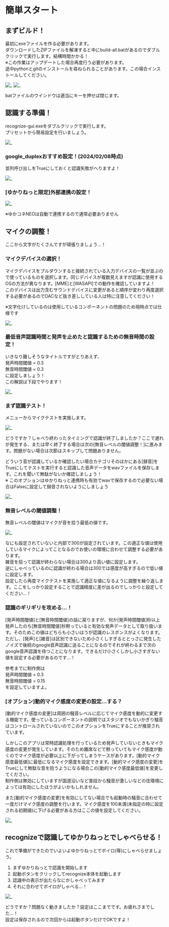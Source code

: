 
# 簡単スタート

## まずビルド！
最初にexeファイルを作る必要があります。  
ダウンロードしたZIPファイルを解凍すると中にbuild-all.batがあるのでダブルクリックで実行します。結構時間かかる！  
※この作業はアップデートした場合再度行う必要があります。  
途中pythonとgitのインストールを尋ねられることがあります。この場合インストールしてください。

![_](assets/kantan01.png)
![_](assets/kantan02.png)

batファイルのウインドウは適当にキーを押せば閉じます。

## 認識する準備！
recognize-gui.exeをダブルクリックで実行します。  
プリセットから簡易設定を行いましょう。

![_](assets/kantan03.png)

### google_duplexおすすめ設定！(2024/02/08時点)
並列呼び出しをTrueにしておくと認識失敗がへりますよ！

![_](assets/kantan04.png)


### \[ゆかりねっと限定\]外部連携の設定！
![_](assets/kantan05.png)

※ゆかコネNEOは自動で連携するので通常必要ありません


## マイクの調整！

ここから文字がたくさんですが頑張りましょう…！

### マイクデバイスの選択！
マイクデバイスをプルダウンすると接続されている入力デバイスの一覧が並ぶので使っているものを選択します。同じデバイスが複数見えますが認識に使用するOSの方法が異なります。\[MME\]と\[WASAPI\]での動作を確認していますよ！  
このデバイスは出力含むサウンドデバイスに変更があると順序が変わり再度選択する必要があるのでDACなど抜き差ししている人は特に注意してください！

※文字化けしているのは使用しているコンポーネントの問題のため現時点では仕様です

![_](assets/kantan06.png)


### 最低音声認識時間と発声を止めたと認識するための無音時間の設定！
いきなり難しそうなタイトルですがとりあえず、  
発声時間閾値 = 0.3  
無音時間閾値 = 0.3  
に設定しましょう！  
この解説は下段でやります！

![_](assets/kantan07.png)


### まず認識テスト！
メニューからマイクテストを実施します。

![_](assets/kantan08.png)

どうですか？しゃべり終わったタイミングで認識が終了しましたか？ここで遅れが発生する、または早く終了する場合は次の\[無音レベルの閾値調整！\]に進みます。問題がない場合は次節はスキップして問題ありません。

どういう音が認識しているか確認したい場合カテゴリそのほかにある\[録音\]をTrueにしてテストを実行すると認識した音声データをwavファイルを保存します。これを聞いて無駄がないか確認しましょう！  
※ このオプションはゆかりねっと連携時も有効でwavで保存するので必要ない場合はFalseに設定して録音されないようにしましょう

![_](assets/kantan09.png)


### 無音レベルの閾値調整！
無音レベルの閾値はマイクが音を拾う最低の値です。  

![_](assets/kantan10.png)

なにも設定されていないと内部で300が設定されています。この適正な値は使用しているマイクによってことなるのでお使いの環境に合わせて調整する必要があります。  
雑音を拾って認識が終わらない場合は300より高い値に設定します。  
逆にしゃべっているのに認識が終わる場合は300では感度が高すぎるので低い値に設定します。    
設定したら再度マイクテストを実施して適正な値になるように調整を繰り返します。ここをしっかり設定することで認識精度に差が出るのでしっかりと設定してください…！


### 認識のギリギリを攻める…！
\[発声時間閾値\]と\[無音時間閾値\]の話に戻りますが、何か\[発声時間閾値\]秒以上発声したのち\[無音時間閾値\]秒黙っていると有効な発声データとして取り扱います。そのためこの値はどちらも小さいほうが認識のレスポンスがよくなります。ただし、\[発声\]と\[雑音\]は区別できないため小さくしすぎるととっさに発生したノイズで後続のgoogle音声認識に送ることになるのでそれが終わるまで次のgoogle音声認識を待つことになります。できるだけ小さくしかし小さすぎない値を設定する必要があるのです…！

参考までに制作側は  
発声時間閾値 = 0.3  
無音時間閾値 = 0.15  
を設定していますよ。


### \[オプション\]動的マイク感度の変更の設定…する？
\[動的マイク感度の変更\]は周囲の騒音レベルに応じてマイク感度を動的に変更する機能です。使っているコンポーネントの説明ではスタジオでもないかぎり騒音はコントロールされていないのでこのオプションをTrueにすることが推奨されています。

しかしこのアプリは常時認識処理を行っているため発声していないときもマイク感度の変更が発生しています。そのため離席などで黙っていてもマイク感度が動くのでマイク感度が必要以上に下がってしまうケースがあります。\[動的マイク感度最低値\]に最低になるマイク感度を設定できます。\[動的マイク感度の変更\]をTrueにして無駄な音を拾うようになる場合この\[動的マイク感度最低値\]を変更してください。  
制作側は無効にしていますが国道沿いなど普段から騒音が激しいなどの住環境によっては有効にしたほうがよいかもしれません。

また\[動的マイク感度の変更\]を有効にしてない場合でも起動時の騒音に合わせて一度だけマイク感度の調整を行います。マイク感度を100未満(未指定の時に設定される初期値)に下げる必要がある方はここの値を設定してください。

![_](assets/kantan11.png)



## recognizeで認識してゆかりねっとでしゃべらせる！
これで準備ができたのでいよいよゆかりねっとでボイロ(等)にしゃべらせましょう。
1. まずゆかりねっとで認識を開始します
2. 起動ボタンをクリックしてrecognize本体を起動します
3. 認識中の表示が出たらなにかしゃべってみます
4. それに合わせてボイロがしゃべる…！

![_](assets/kantan12.png)

どうですか？問題なく動きましたか？設定はここまでです。お疲れさまでした…！  
設定は保存されるので次回からは起動ボタンだけでOKですよ！